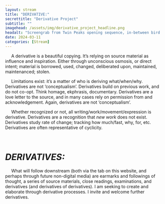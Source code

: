 ```yaml
---
layout: stream
title: "DERIVATIVE:"
secrettitle: "Derivative Project"
subtitle: ""
imagehead: /assets/img/derivative_project_headline.png
headalt: "Screengrab from Twin Peaks opening sequence, in-between bird scene and shot of the Packard Mill."
date: 2024-03-11
categories: [Stream]
---
```

<div>
    <p>&nbsp;&nbsp;&nbsp;&nbsp;&nbsp;A derivative is a beautiful copying. It’s relying on source material as influence and inspiration. Either through unconscious osmosis, or direct intent; material is borrowed, used, changed, deliberated upon, maintained, maintenanced; stolen.</p>
    <p>&nbsp;&nbsp;&nbsp;&nbsp;&nbsp;Limitations exist: it’s a matter of who is deriving what/when/why. Derivatives are not ‘conceptualism’. Derivatives build on previous work, and do not co-opt. Think homage, ekphrasis, documentary. Derivatives are a love letter to the source, and in many cases rely on permission from and acknowledgement. Again, derivatives are not ‘conceptualism’.</p>
    <p>&nbsp;&nbsp;&nbsp;&nbsp;&nbsp;Whether recognized or not, all writing/work/movement/expression is derivative. Derivatives are a recognition that <i>new work</i> does not exist. Derivatives study rate of change; tracking how much/fast, why, for, etc. Derivatives are often representative of cyclicity.</p>
    <p>&emsp;</p>
    <h1><i>DERIVATIVES:</i></h1>
    <p>&nbsp;&nbsp;&nbsp;&nbsp;&nbsp;What will follow downstream (both via the tab on this website, and perhaps through future non-digital media) are earmarks and followings of thought, a series of source materials, close readings, examinations, and derivatives (and derivatives of derivatives). I am seeking to create and elaborate through derivative processes. I invite and welcome further derivatives.</p>
</div>